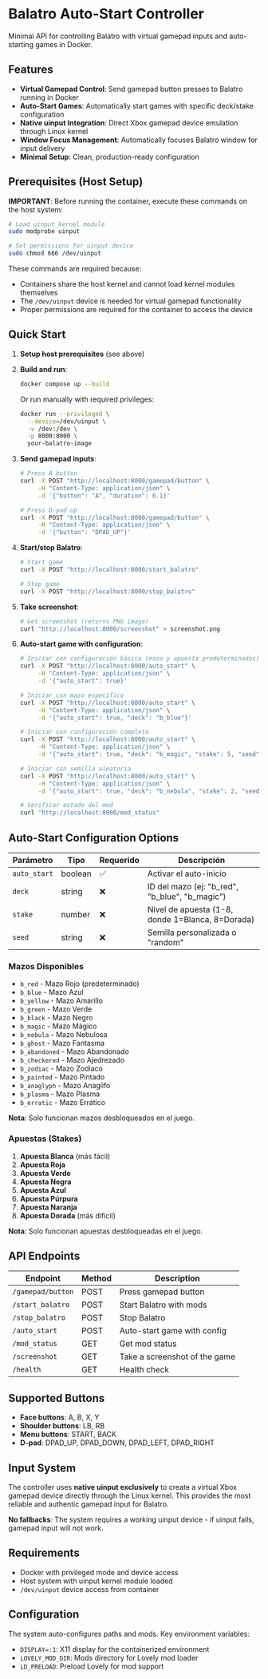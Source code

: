 # Balatro Auto-Start Controller

Minimal API for controlling Balatro with virtual gamepad inputs and auto-starting games in Docker.

## Features

- **Virtual Gamepad Control**: Send gamepad button presses to Balatro running in Docker
- **Auto-Start Games**: Automatically start games with specific deck/stake configuration
- **Native uinput Integration**: Direct Xbox gamepad device emulation through Linux kernel
- **Window Focus Management**: Automatically focuses Balatro window for input delivery
- **Minimal Setup**: Clean, production-ready configuration

## Prerequisites (Host Setup)

**IMPORTANT**: Before running the container, execute these commands on the host system:

```bash
# Load uinput kernel module
sudo modprobe uinput

# Set permissions for uinput device
sudo chmod 666 /dev/uinput
```

These commands are required because:
- Containers share the host kernel and cannot load kernel modules themselves
- The `/dev/uinput` device is needed for virtual gamepad functionality
- Proper permissions are required for the container to access the device

## Quick Start

1. **Setup host prerequisites** (see above)

2. **Build and run**:
   ```bash
   docker compose up --build
   ```

   Or run manually with required privileges:
   ```bash
   docker run --privileged \
     --device=/dev/uinput \
     -v /dev:/dev \
     -p 8000:8000 \
     your-balatro-image
   ```

2. **Send gamepad inputs**:
   ```bash
   # Press A button
   curl -X POST "http://localhost:8000/gamepad/button" \
        -H "Content-Type: application/json" \
        -d '{"button": "A", "duration": 0.1}'
   
   # Press D-pad up
   curl -X POST "http://localhost:8000/gamepad/button" \
        -H "Content-Type: application/json" \
        -d '{"button": "DPAD_UP"}'
   ```

3. **Start/stop Balatro**:
   ```bash
   # Start game
   curl -X POST "http://localhost:8000/start_balatro"
   
   # Stop game
   curl -X POST "http://localhost:8000/stop_balatro"
   ```

4. **Take screenshot**:
   ```bash
   # Get screenshot (returns PNG image)
   curl "http://localhost:8000/screenshot" > screenshot.png
   ```

5. **Auto-start game with configuration**:
   ```bash
   # Iniciar con configuración básica (mazo y apuesta predeterminados)
   curl -X POST "http://localhost:8000/auto_start" \
        -H "Content-Type: application/json" \
        -d '{"auto_start": true}'
   
   # Iniciar con mazo específico
   curl -X POST "http://localhost:8000/auto_start" \
        -H "Content-Type: application/json" \
        -d '{"auto_start": true, "deck": "b_blue"}'
   
   # Iniciar con configuración completa
   curl -X POST "http://localhost:8000/auto_start" \
        -H "Content-Type: application/json" \
        -d '{"auto_start": true, "deck": "b_magic", "stake": 5, "seed": "MYSTICAL2024"}'
   
   # Iniciar con semilla aleatoria
   curl -X POST "http://localhost:8000/auto_start" \
        -H "Content-Type: application/json" \
        -d '{"auto_start": true, "deck": "b_nebula", "stake": 2, "seed": "random"}'
   
   # Verificar estado del mod
   curl "http://localhost:8000/mod_status"
   ```

## Auto-Start Configuration Options

| Parámetro | Tipo | Requerido | Descripción |
|-----------|------|-----------|-------------|
| `auto_start` | boolean | ✅ | Activar el auto-inicio |
| `deck` | string | ❌ | ID del mazo (ej: "b_red", "b_blue", "b_magic") |
| `stake` | number | ❌ | Nivel de apuesta (1-8, donde 1=Blanca, 8=Dorada) |
| `seed` | string | ❌ | Semilla personalizada o "random" |

### Mazos Disponibles
- `b_red` - Mazo Rojo (predeterminado)
- `b_blue` - Mazo Azul
- `b_yellow` - Mazo Amarillo
- `b_green` - Mazo Verde
- `b_black` - Mazo Negro
- `b_magic` - Mazo Mágico
- `b_nebula` - Mazo Nebulosa
- `b_ghost` - Mazo Fantasma
- `b_abandoned` - Mazo Abandonado
- `b_checkered` - Mazo Ajedrezado
- `b_zodiac` - Mazo Zodiaco
- `b_painted` - Mazo Pintado
- `b_anaglyph` - Mazo Anaglifo
- `b_plasma` - Mazo Plasma
- `b_erratic` - Mazo Errático

**Nota**: Solo funcionan mazos desbloqueados en el juego.

### Apuestas (Stakes)
1. **Apuesta Blanca** (más fácil)
2. **Apuesta Roja**
3. **Apuesta Verde**
4. **Apuesta Negra**
5. **Apuesta Azul**
6. **Apuesta Púrpura**
7. **Apuesta Naranja**
8. **Apuesta Dorada** (más difícil)

**Nota**: Solo funcionan apuestas desbloqueadas en el juego.

## API Endpoints

| Endpoint | Method | Description |
|----------|--------|-------------|
| `/gamepad/button` | POST | Press gamepad button |
| `/start_balatro` | POST | Start Balatro with mods |
| `/stop_balatro` | POST | Stop Balatro |
| `/auto_start` | POST | Auto-start game with config |
| `/mod_status` | GET | Get mod status |
| `/screenshot` | GET | Take a screenshot of the game |
| `/health` | GET | Health check |

## Supported Buttons

- **Face buttons**: A, B, X, Y
- **Shoulder buttons**: LB, RB  
- **Menu buttons**: START, BACK
- **D-pad**: DPAD_UP, DPAD_DOWN, DPAD_LEFT, DPAD_RIGHT

## Input System

The controller uses **native uinput exclusively** to create a virtual Xbox gamepad device directly through the Linux kernel. This provides the most reliable and authentic gamepad input for Balatro.

**No fallbacks**: The system requires a working uinput device - if uinput fails, gamepad input will not work.

## Requirements

- Docker with privileged mode and device access
- Host system with uinput kernel module loaded
- `/dev/uinput` device access from container

## Configuration

The system auto-configures paths and mods. Key environment variables:

- `DISPLAY=:1`: X11 display for the containerized environment
- `LOVELY_MOD_DIR`: Mods directory for Lovely mod loader
- `LD_PRELOAD`: Preload Lovely for mod support
